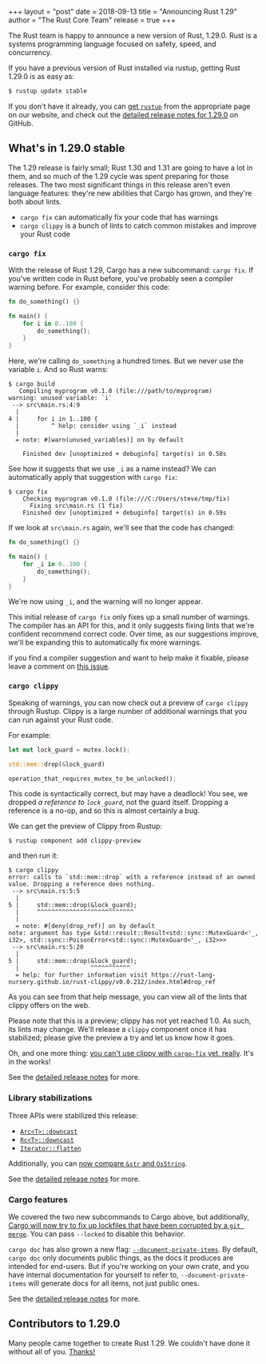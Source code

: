 +++
layout = "post"
date = 2018-09-13
title = "Announcing Rust 1.29"
author = "The Rust Core Team"
release = true
+++

The Rust team is happy to announce a new version of Rust, 1.29.0. Rust is a
systems programming language focused on safety, speed, and concurrency.

If you have a previous version of Rust installed via rustup, getting Rust
1.29.0 is as easy as:

```bash
$ rustup update stable
```

If you don't have it already, you can [get `rustup`][install] from the
appropriate page on our website, and check out the [detailed release notes for
1.29.0][notes] on GitHub.

[install]: https://www.rust-lang.org/install.html
[notes]: https://github.com/rust-lang/rust/blob/master/RELEASES.md#version-1290-2018-09-13

## What's in 1.29.0 stable

The 1.29 release is fairly small; Rust 1.30 and 1.31 are going to have a lot
in them, and so much of the 1.29 cycle was spent preparing for those
releases. The two most significant things in this release aren't even language
features: they're new abilities that Cargo has grown, and they're both about lints.

* `cargo fix` can automatically fix your code that has warnings
* `cargo clippy` is a bunch of lints to catch common mistakes and improve your Rust code

### `cargo fix`

With the release of Rust 1.29, Cargo has a new subcommand: `cargo fix`. If you've written
code in Rust before, you've probably seen a compiler warning before. For example, consider
this code:

```rust
fn do_something() {}

fn main() {
    for i in 0..100 {
        do_something();
    }
}
```

Here, we're calling `do_something` a hundred times. But we never use the variable `i`.
And so Rust warns:

```console
$ cargo build
   Compiling myprogram v0.1.0 (file:///path/to/myprogram)
warning: unused variable: `i`
 --> src\main.rs:4:9
  |
4 |     for i in 1..100 {
  |         ^ help: consider using `_i` instead
  |
  = note: #[warn(unused_variables)] on by default

    Finished dev [unoptimized + debuginfo] target(s) in 0.50s
```

See how it suggests that we use `_i` as a name instead? We can automatically
apply that suggestion with `cargo fix`:

```console
$ cargo fix
    Checking myprogram v0.1.0 (file:///C:/Users/steve/tmp/fix)
      Fixing src\main.rs (1 fix)
    Finished dev [unoptimized + debuginfo] target(s) in 0.59s
```

If we look at `src\main.rs` again, we'll see that the code has changed:

```rust
fn do_something() {}

fn main() {
    for _i in 0..100 {
        do_something();
    }
}
```

We're now using `_i`, and the warning will no longer appear.

This initial release of `cargo fix` only fixes up a small number of warnings.
The compiler has an API for this, and it only suggests fixing lints that
we're confident recommend correct code. Over time, as our suggestions
improve, we'll be expanding this to automatically fix more warnings.

if you find a compiler suggestion and want to help make it fixable, please
leave a comment on [this
issue](https://github.com/rust-lang/rust/issues/50723).

### `cargo clippy`

Speaking of warnings, you can now check out a preview of `cargo clippy` through Rustup.
Clippy is a large number of additional warnings that you can run against your Rust code.

For example:

```rust
let mut lock_guard = mutex.lock();

std::mem::drop(&lock_guard)

operation_that_requires_mutex_to_be_unlocked();
```

This code is syntactically correct, but may have a deadlock! You see, we
dropped *a reference to `lock_guard`*, not the guard itself. Dropping
a reference is a no-op, and so this is almost certainly a bug.

We can get the preview of Clippy from Rustup:

```console
$ rustup component add clippy-preview
```

and then run it:

```console
$ cargo clippy
error: calls to `std::mem::drop` with a reference instead of an owned value. Dropping a reference does nothing.
 --> src\main.rs:5:5
  |
5 |     std::mem::drop(&lock_guard);
  |     ^^^^^^^^^^^^^^^^^^^^^^^^^^^
  |
  = note: #[deny(drop_ref)] on by default
note: argument has type &std::result::Result<std::sync::MutexGuard<'_, i32>, std::sync::PoisonError<std::sync::MutexGuard<'_, i32>>>
 --> src\main.rs:5:20
  |
5 |     std::mem::drop(&lock_guard);
  |                    ^^^^^^^^^^^
  = help: for further information visit https://rust-lang-nursery.github.io/rust-clippy/v0.0.212/index.html#drop_ref
```

As you can see from that help message, you can view all of the lints that
clippy offers on the web.

Please note that this is a preview; clippy has not yet reached 1.0. As such,
its lints may change. We'll release a `clippy` component once it has stabilized;
please give the preview a try and let us know how it goes.

Oh, and one more thing: [you can't use clippy with `cargo-fix` yet,
really](https://github.com/rust-lang-nursery/rustfix/issues/130). It's in the works!

See the [detailed release notes][notes] for more.

### Library stabilizations

Three APIs were stabilized this release:

* [`Arc<T>::downcast`](https://doc.rust-lang.org/std/sync/struct.Arc.html#method.downcast)
* [`Rc<T>::downcast`](https://doc.rust-lang.org/std/rc/struct.Rc.html#method.downcast)
* [`Iterator::flatten`](https://doc.rust-lang.org/std/iter/trait.Iterator.html#method.flatten)

Additionally, you can [now compare `&str` and
`OsString`](https://github.com/rust-lang/rust/pull/51178/).

See the [detailed release notes][notes] for more.

### Cargo features

We covered the two new subcommands to Cargo above, but additionally, [Cargo
will now try to fix up lockfiles that have been corrupted by a `git
merge`](https://github.com/rust-lang/cargo/pull/5831/). You can pass
`--locked` to disable this behavior.

`cargo doc` has also grown a new flag:
[`--document-private-items`](https://github.com/rust-lang/cargo/pull/5543).  By
default, `cargo doc` only documents public things, as the docs it produces are
intended for end-users. But if you're working on your own crate, and you have
internal documentation for yourself to refer to, `--document-private-items`
will generate docs for all items, not just public ones.

See the [detailed release notes][notes] for more.

## Contributors to 1.29.0

Many people came together to create Rust 1.29. We couldn't have done it
without all of you. [Thanks!](https://thanks.rust-lang.org/rust/1.29.0)

